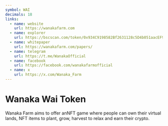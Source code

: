 ```yaml
---
symbol: WAI
decimals: 18
links:
  - name: website
    url: https://wanakafarm.com
  - name: explorer
    url: https://bscscan.com/token/0x934C9198582Bf2631128c5D4b051aacEF9a6224F
  - name: whitepaper
    url: https://wanakafarm.com/papers/
  - name: telegram
    url: https://t.me/WanakaOfficial
  - name: facebook
    url: https://facebook.com/wanakafarmofficial
  - name: x
    url: https://x.com/Wanaka_Farm
---
```


# Wanaka Wai Token

Wanaka Farm aims to offer anNFT game where people can own their virtual lands, NFT items to plant, grow, harvest to relax and earn their crypto.

